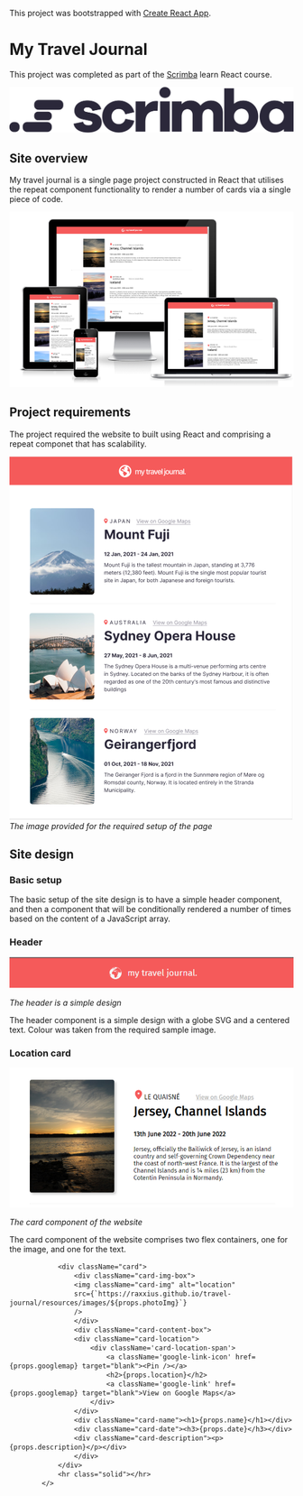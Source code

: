 
This project was bootstrapped with [Create React App](https://github.com/facebook/create-react-app).


# My Travel Journal

This project was completed as part of the [Scrimba](https://scrimba.com) learn React course.

![Srimba logo](public/docs/dark-logo.svg)

## Site overview

My travel journal is a single page project constructed in React that utilises the repeat component functionality to render a number of cards via a single piece of code. 

![Responsive](public/docs/responsive_img.png)

## Project requirements

The project required the website to built using React and comprising a repeat componet that has scalability.

![Target](public/docs/target_img.png)
*The image provided for the required setup of the page*

## Site design

### Basic setup

The basic setup of the site design is to have a simple header component, and then a <Card /> component that will be conditionally rendered a number of times based on the content of a JavaScript array.

### Header

![Header](public/docs/header.png)

*The header is a simple design*

The header component is a simple design with a globe SVG and a centered text. Colour was taken from the required sample image.

### Location card

![Card](public/docs/card.png)

*The card component of the website*

The card component of the website comprises two flex containers, one for the image, and one for the text.

```
            <div className="card">
                <div className="card-img-box">
                <img className="card-img" alt="location"
                src={`https://raxxius.github.io/travel-journal/resources/images/${props.photoImg}`} 
                />
                </div>
                <div className="card-content-box">
                <div className="card-location">
                    <div className='card-location-span'>
                        <a className='google-link-icon' href={props.googlemap} target="blank"><Pin /></a>
                        <h2>{props.location}</h2>
                        <a className='google-link' href={props.googlemap} target="blank">View on Google Maps</a>
                    </div>
                </div>
                <div className="card-name"><h1>{props.name}</h1></div>
                <div className="card-date"><h3>{props.date}</h3></div>
                <div className="card-description"><p>{props.description}</p></div>
                </div>
            </div>
            <hr class="solid"></hr>
        </>
```


